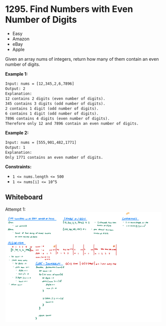 # 1295. Find Numbers with Even Number of Digits
- Easy
- Amazon
- eBay
- Apple

Given an array nums of integers, return how many of them contain an even number of digits.

**Example 1:**
```
Input: nums = [12,345,2,6,7896]
Output: 2
Explanation:
12 contains 2 digits (even number of digits).
345 contains 3 digits (odd number of digits).
2 contains 1 digit (odd number of digits).
6 contains 1 digit (odd number of digits).
7896 contains 4 digits (even number of digits).
Therefore only 12 and 7896 contain an even number of digits.
```

**Example 2:**
```
Input: nums = [555,901,482,1771]
Output: 1
Explanation:
Only 1771 contains an even number of digits.
```

**Constraints:**
- `1 <= nums.length <= 500`
- `1 <= nums[i] <= 10^5`

## Whiteboard
Attempt 1:
![Whiteboard Image 01][whiteboard-image-01]

<!-- Refs -->
[whiteboard-image-01]: ./whiteboard-01.jpg
